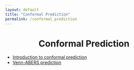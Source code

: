```yaml
---
layout: default
title: "Conformal Prediction"
permalink: /conformal_prediction
---
```




<h1 align="center"> Conformal Prediction </h1>

* [Introduction to conformal prediction](https://cml.rhul.ac.uk/people/ptocca/HomePage/Toccaceli_CP___Venn_Tutorial.pdf)
* [Venn-ABERS prediction](https://cml.rhul.ac.uk/copa2017/presentations/VennTutorialCOPA2017.pdf)
